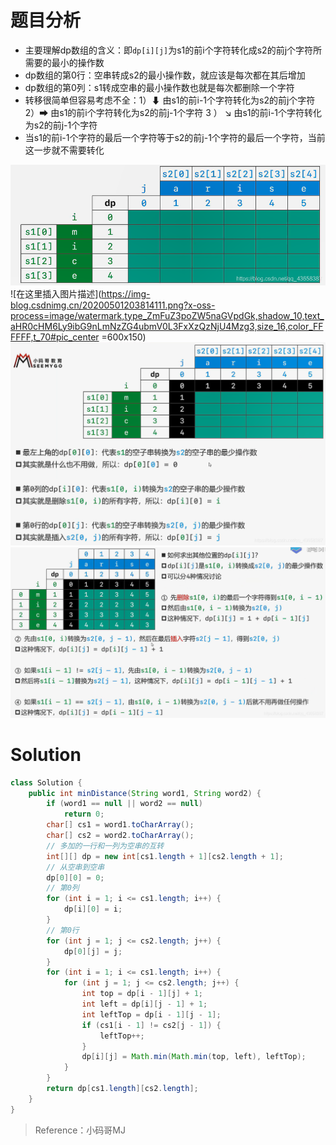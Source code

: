 ﻿# 题目分析

- 主要理解dp数组的含义：即`dp[i][j]`为s1的前i个字符转化成s2的前j个字符所需要的最小的操作数
- dp数组的第0行：空串转成s2的最小操作数，就应该是每次都在其后增加
- dp数组的第0列：s1转成空串的最小操作数也就是每次都删除一个字符
- 转移很简单但容易考虑不全：1）⬇ 由s1的前i-1个字符转化为s2的前j个字符  2）➡ 由s1的前i个字符转化为s2的前j-1个字符  3 ） ↘ 由s1的前i-1个字符转化为s2的前j-1个字符
- 当s1的前i-1个字符的最后一个字符等于s2的前j-1个字符的最后一个字符，当前这一步就不需要转化

![在这里插入图片描述](images/72.%E7%BC%96%E8%BE%91%E8%B7%9D%E7%A6%BB/20200501203815488.png)
![在这里插入图片描述](https://img-blog.csdnimg.cn/20200501203814111.png?x-oss-process=image/watermark,type_ZmFuZ3poZW5naGVpdGk,shadow_10,text_aHR0cHM6Ly9ibG9nLmNzZG4ubmV0L3FxXzQzNjU4Mzg3,size_16,color_FFFFFF,t_70#pic_center =600x150)
![在这里插入图片描述](images/72.%E7%BC%96%E8%BE%91%E8%B7%9D%E7%A6%BB/20200501203815651.png)
![在这里插入图片描述](images/72.%E7%BC%96%E8%BE%91%E8%B7%9D%E7%A6%BB/20200501203815796.png)
# Solution

```java
class Solution {
    public int minDistance(String word1, String word2) {
        if (word1 == null || word2 == null)
            return 0;
        char[] cs1 = word1.toCharArray();
        char[] cs2 = word2.toCharArray();
        // 多加的一行和一列为空串的互转
        int[][] dp = new int[cs1.length + 1][cs2.length + 1];
        // 从空串到空串
        dp[0][0] = 0;
        // 第0列
        for (int i = 1; i <= cs1.length; i++) {
            dp[i][0] = i;
        }
        // 第0行
        for (int j = 1; j <= cs2.length; j++) {
            dp[0][j] = j;
        }
        for (int i = 1; i <= cs1.length; i++) {
            for (int j = 1; j <= cs2.length; j++) {
                int top = dp[i - 1][j] + 1;
                int left = dp[i][j - 1] + 1;
                int leftTop = dp[i - 1][j - 1];
                if (cs1[i - 1] != cs2[j - 1]) {
                    leftTop++;
                }
                dp[i][j] = Math.min(Math.min(top, left), leftTop);
            }
        }
        return dp[cs1.length][cs2.length];
    }
}
```

> Reference：小码哥MJ

